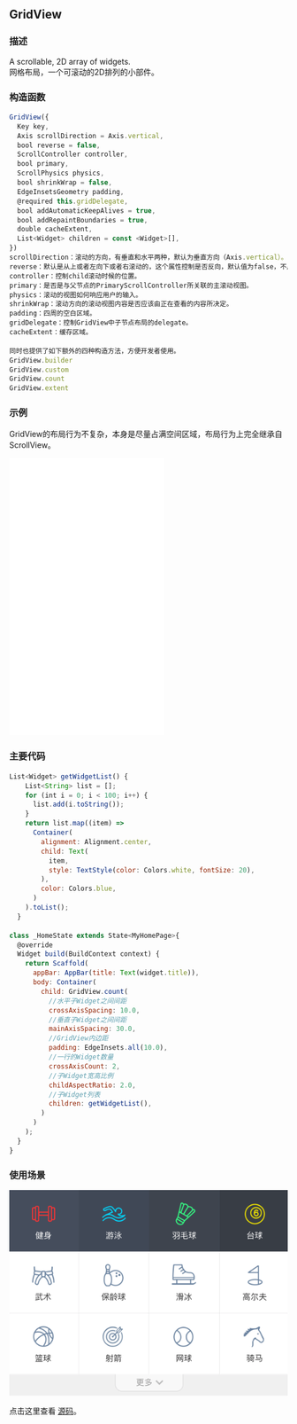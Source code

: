 ## GridView

### 描述
A scrollable, 2D array of widgets.  
网格布局，一个可滚动的2D排列的小部件。

### 构造函数
```javascript
GridView({
  Key key,
  Axis scrollDirection = Axis.vertical,
  bool reverse = false,
  ScrollController controller,
  bool primary,
  ScrollPhysics physics,
  bool shrinkWrap = false,
  EdgeInsetsGeometry padding,
  @required this.gridDelegate,
  bool addAutomaticKeepAlives = true,
  bool addRepaintBoundaries = true,
  double cacheExtent,
  List<Widget> children = const <Widget>[],
})
scrollDirection：滚动的方向，有垂直和水平两种，默认为垂直方向（Axis.vertical）。
reverse：默认是从上或者左向下或者右滚动的，这个属性控制是否反向，默认值为false，不反向滚动。
controller：控制child滚动时候的位置。
primary：是否是与父节点的PrimaryScrollController所关联的主滚动视图。
physics：滚动的视图如何响应用户的输入。
shrinkWrap：滚动方向的滚动视图内容是否应该由正在查看的内容所决定。
padding：四周的空白区域。
gridDelegate：控制GridView中子节点布局的delegate。
cacheExtent：缓存区域。

同时也提供了如下额外的四种构造方法，方便开发者使用。
GridView.builder
GridView.custom
GridView.count
GridView.extent
```


### 示例  
GridView的布局行为不复杂，本身是尽量占满空间区域，布局行为上完全继承自ScrollView。
<iframe src="./web/index.html" width="280px" height="500px" frameborder="0" scrolling="no"></iframe>

### 主要代码
```javascript
List<Widget> getWidgetList() {
    List<String> list = [];
    for (int i = 0; i < 100; i++) {
      list.add(i.toString());
    }
    return list.map((item) => 
      Container(
        alignment: Alignment.center,
        child: Text(
          item,
          style: TextStyle(color: Colors.white, fontSize: 20),
        ),
        color: Colors.blue,
      )
    ).toList();
  }

class _HomeState extends State<MyHomePage>{
  @override
  Widget build(BuildContext context) {
    return Scaffold(
      appBar: AppBar(title: Text(widget.title)),
      body: Container(
        child: GridView.count(
          //水平子Widget之间间距
          crossAxisSpacing: 10.0,
          //垂直子Widget之间间距
          mainAxisSpacing: 30.0,
          //GridView内边距
          padding: EdgeInsets.all(10.0),
          //一行的Widget数量
          crossAxisCount: 2,
          //子Widget宽高比例
          childAspectRatio: 2.0,
          //子Widget列表
          children: getWidgetList(),
        )
      )
    );
  }
}
```

### 使用场景
![demo](./demo.png)

点击这里查看 [源码](./web/main.dart)。

